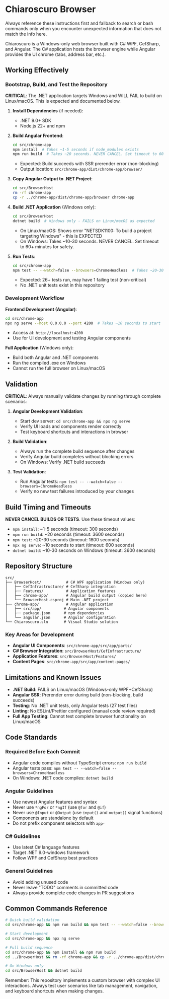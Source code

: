 # Chiaroscuro Browser

Always reference these instructions first and fallback to search or bash commands only when you encounter unexpected information that does not match the info here.

Chiaroscuro is a Windows-only web browser built with C# WPF, CefSharp, and Angular. The C# application hosts the browser engine while Angular provides the UI chrome (tabs, address bar, etc.).

## Working Effectively

### Bootstrap, Build, and Test the Repository

**CRITICAL**: The .NET application targets Windows and WILL FAIL to build on Linux/macOS. This is expected and documented below.

1. **Install Dependencies** (if needed):
   - .NET 9.0+ SDK
   - Node.js 22+ and npm

2. **Build Angular Frontend**:
   ```bash
   cd src/chrome-app
   npm install  # Takes ~1-5 seconds if node_modules exists
   npm run build  # Takes ~20 seconds. NEVER CANCEL. Set timeout to 60+ minutes for safety.
   ```
   - Expected: Build succeeds with SSR prerender error (non-blocking)
   - Output location: `src/chrome-app/dist/chrome-app/browser/`

3. **Copy Angular Output to .NET Project**:
   ```bash
   cd src/BrowserHost
   rm -rf chrome-app
   cp -r ../chrome-app/dist/chrome-app/browser chrome-app
   ```

4. **Build .NET Application** (Windows only):
   ```bash
   cd src/BrowserHost
   dotnet build  # Windows only - FAILS on Linux/macOS as expected
   ```
   - On Linux/macOS: Shows error "NETSDK1100: To build a project targeting Windows" - this is EXPECTED
   - On Windows: Takes ~10-30 seconds. NEVER CANCEL. Set timeout to 60+ minutes for safety.

5. **Run Tests**:
   ```bash
   cd src/chrome-app
   npm test -- --watch=false --browsers=ChromeHeadless  # Takes ~20-30 seconds
   ```
   - Expected: 26+ tests run, may have 1 failing test (non-critical)
   - No .NET unit tests exist in this repository

### Development Workflow

**Frontend Development (Angular)**:
```bash
cd src/chrome-app
npx ng serve --host 0.0.0.0 --port 4200  # Takes ~10 seconds to start
```
- Access at: `http://localhost:4200`
- Use for UI development and testing Angular components

**Full Application** (Windows only):
- Build both Angular and .NET components
- Run the compiled .exe on Windows
- Cannot run the full browser on Linux/macOS

## Validation

**CRITICAL**: Always manually validate changes by running through complete scenarios:

1. **Angular Development Validation**:
   - Start dev server: `cd src/chrome-app && npx ng serve`
   - Verify UI loads and components render correctly
   - Test keyboard shortcuts and interactions in browser

2. **Build Validation**:
   - Always run the complete build sequence after changes
   - Verify Angular build completes without blocking errors
   - On Windows: Verify .NET build succeeds

3. **Test Validation**:
   - Run Angular tests: `npm test -- --watch=false --browsers=ChromeHeadless`
   - Verify no new test failures introduced by your changes

## Build Timing and Timeouts

**NEVER CANCEL BUILDS OR TESTS**. Use these timeout values:

- `npm install`: ~1-5 seconds (timeout: 300 seconds)
- `npm run build`: ~20 seconds (timeout: 3600 seconds)
- `npm test`: ~20-30 seconds (timeout: 1800 seconds)
- `npx ng serve`: ~10 seconds to start (timeout: 600 seconds)
- `dotnet build`: ~10-30 seconds on Windows (timeout: 3600 seconds)

## Repository Structure

```
src/
├── BrowserHost/           # C# WPF application (Windows only)
│   ├── CefInfrastructure/ # CefSharp integration
│   ├── Features/          # Application features
│   ├── chrome-app/        # Angular build output (copied here)
│   └── BrowserHost.csproj # Main .NET project
├── chrome-app/            # Angular application
│   ├── src/app/          # Angular components
│   ├── package.json      # npm dependencies
│   └── angular.json      # Angular configuration
└── Chiaroscuro.sln       # Visual Studio solution
```

### Key Areas for Development

- **Angular UI Components**: `src/chrome-app/src/app/parts/`
- **C# Browser Integration**: `src/BrowserHost/CefInfrastructure/`
- **Application Features**: `src/BrowserHost/Features/`
- **Content Pages**: `src/chrome-app/src/app/content-pages/`

## Limitations and Known Issues

- **.NET Build**: FAILS on Linux/macOS (Windows-only WPF+CefSharp)
- **Angular SSR**: Prerender error during build (non-blocking, build succeeds)
- **Testing**: No .NET unit tests, only Angular tests (27 test files)
- **Linting**: No ESLint/Prettier configured (manual code review required)
- **Full App Testing**: Cannot test complete browser functionality on Linux/macOS

## Code Standards

### Required Before Each Commit
- Angular code compiles without TypeScript errors: `npm run build`
- Angular tests pass: `npm test -- --watch=false --browsers=ChromeHeadless`
- On Windows: .NET code compiles: `dotnet build`

### Angular Guidelines
- Use newest Angular features and syntax
- Never use `*ngFor` or `*ngIf` (use `@for` and `@if`)
- Never use `@Input` or `@Output` (use `input()` and `output()` signal functions)
- Components are standalone by default
- Do not prefix component selectors with `app-`

### C# Guidelines
- Use latest C# language features
- Target .NET 9.0-windows framework
- Follow WPF and CefSharp best practices

### General Guidelines
- Avoid adding unused code
- Never leave "TODO" comments in committed code
- Always provide complete code changes in PR suggestions

## Common Commands Reference

```bash
# Quick build validation
cd src/chrome-app && npm run build && npm test -- --watch=false --browsers=ChromeHeadless

# Start development
cd src/chrome-app && npx ng serve

# Full build sequence
cd src/chrome-app && npm install && npm run build
cd ../BrowserHost && rm -rf chrome-app && cp -r ../chrome-app/dist/chrome-app/browser chrome-app

# On Windows only
cd src/BrowserHost && dotnet build
```

Remember: This repository implements a custom browser with complex UI interactions. Always test user scenarios like tab management, navigation, and keyboard shortcuts when making changes.